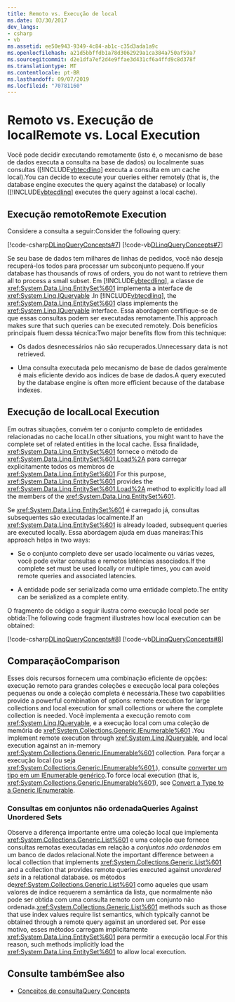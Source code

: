 ```yaml
---
title: Remoto vs. Execução de local
ms.date: 03/30/2017
dev_langs:
- csharp
- vb
ms.assetid: ee50e943-9349-4c84-ab1c-c35d3ada1a9c
ms.openlocfilehash: a21d5bbffdb1a78d3062929a1ca384a750af59a7
ms.sourcegitcommit: d2e1dfa7ef2d4e9ffae3d431cf6a4ffd9c8d378f
ms.translationtype: MT
ms.contentlocale: pt-BR
ms.lasthandoff: 09/07/2019
ms.locfileid: "70781160"
---
```

# <a name="remote-vs-local-execution"></a><span data-ttu-id="e30b8-102">Remoto vs. Execução de local</span><span class="sxs-lookup"><span data-stu-id="e30b8-102">Remote vs. Local Execution</span></span>
<span data-ttu-id="e30b8-103">Você pode decidir executando remotamente (isto é, o mecanismo de base de dados executa a consulta na base de dados) ou localmente suas consultas ([!INCLUDE[vbtecdlinq](../../../../../../includes/vbtecdlinq-md.md)] executa a consulta em um cache local).</span><span class="sxs-lookup"><span data-stu-id="e30b8-103">You can decide to execute your queries either remotely (that is, the database engine executes the query against the database) or locally ([!INCLUDE[vbtecdlinq](../../../../../../includes/vbtecdlinq-md.md)] executes the query against a local cache).</span></span>  
  
## <a name="remote-execution"></a><span data-ttu-id="e30b8-104">Execução remoto</span><span class="sxs-lookup"><span data-stu-id="e30b8-104">Remote Execution</span></span>  
 <span data-ttu-id="e30b8-105">Considere a consulta a seguir:</span><span class="sxs-lookup"><span data-stu-id="e30b8-105">Consider the following query:</span></span>  
  
 [!code-csharp[DLinqQueryConcepts#7](../../../../../../samples/snippets/csharp/VS_Snippets_Data/DLinqQueryConcepts/cs/Program.cs#7)]
 [!code-vb[DLinqQueryConcepts#7](../../../../../../samples/snippets/visualbasic/VS_Snippets_Data/DLinqQueryConcepts/vb/Module1.vb#7)]  
  
 <span data-ttu-id="e30b8-106">Se seu base de dados tem milhares de linhas de pedidos, você não deseja recuperá-los todos para processar um subconjunto pequeno.</span><span class="sxs-lookup"><span data-stu-id="e30b8-106">If your database has thousands of rows of orders, you do not want to retrieve them all to process a small subset.</span></span> <span data-ttu-id="e30b8-107">Em [!INCLUDE[vbtecdlinq](../../../../../../includes/vbtecdlinq-md.md)], a classe de <xref:System.Data.Linq.EntitySet%601> implementa a interface de <xref:System.Linq.IQueryable> .</span><span class="sxs-lookup"><span data-stu-id="e30b8-107">In [!INCLUDE[vbtecdlinq](../../../../../../includes/vbtecdlinq-md.md)], the <xref:System.Data.Linq.EntitySet%601> class implements the <xref:System.Linq.IQueryable> interface.</span></span> <span data-ttu-id="e30b8-108">Essa abordagem certifique-se de que essas consultas podem ser executadas remotamente.</span><span class="sxs-lookup"><span data-stu-id="e30b8-108">This approach makes sure that such queries can be executed remotely.</span></span> <span data-ttu-id="e30b8-109">Dois benefícios principais fluem dessa técnica:</span><span class="sxs-lookup"><span data-stu-id="e30b8-109">Two major benefits flow from this technique:</span></span>  
  
- <span data-ttu-id="e30b8-110">Os dados desnecessários não são recuperados.</span><span class="sxs-lookup"><span data-stu-id="e30b8-110">Unnecessary data is not retrieved.</span></span>  
  
- <span data-ttu-id="e30b8-111">Uma consulta executada pelo mecanismo de base de dados geralmente é mais eficiente devido aos índices de base de dados.</span><span class="sxs-lookup"><span data-stu-id="e30b8-111">A query executed by the database engine is often more efficient because of the database indexes.</span></span>  
  
## <a name="local-execution"></a><span data-ttu-id="e30b8-112">Execução de local</span><span class="sxs-lookup"><span data-stu-id="e30b8-112">Local Execution</span></span>  
 <span data-ttu-id="e30b8-113">Em outras situações, convém ter o conjunto completo de entidades relacionadas no cache local.</span><span class="sxs-lookup"><span data-stu-id="e30b8-113">In other situations, you might want to have the complete set of related entities in the local cache.</span></span> <span data-ttu-id="e30b8-114">Essa finalidade, <xref:System.Data.Linq.EntitySet%601> fornece o método de <xref:System.Data.Linq.EntitySet%601.Load%2A> para carregar explicitamente todos os membros de <xref:System.Data.Linq.EntitySet%601>.</span><span class="sxs-lookup"><span data-stu-id="e30b8-114">For this purpose, <xref:System.Data.Linq.EntitySet%601> provides the <xref:System.Data.Linq.EntitySet%601.Load%2A> method to explicitly load all the members of the <xref:System.Data.Linq.EntitySet%601>.</span></span>  
  
 <span data-ttu-id="e30b8-115">Se <xref:System.Data.Linq.EntitySet%601> é carregado já, consultas subsequentes são executadas localmente.</span><span class="sxs-lookup"><span data-stu-id="e30b8-115">If an <xref:System.Data.Linq.EntitySet%601> is already loaded, subsequent queries are executed locally.</span></span> <span data-ttu-id="e30b8-116">Essa abordagem ajuda em duas maneiras:</span><span class="sxs-lookup"><span data-stu-id="e30b8-116">This approach helps in two ways:</span></span>  
  
- <span data-ttu-id="e30b8-117">Se o conjunto completo deve ser usado localmente ou várias vezes, você pode evitar consultas e remotos latências associados.</span><span class="sxs-lookup"><span data-stu-id="e30b8-117">If the complete set must be used locally or multiple times, you can avoid remote queries and associated latencies.</span></span>  
  
- <span data-ttu-id="e30b8-118">A entidade pode ser serializada como uma entidade completo.</span><span class="sxs-lookup"><span data-stu-id="e30b8-118">The entity can be serialized as a complete entity.</span></span>  
  
 <span data-ttu-id="e30b8-119">O fragmento de código a seguir ilustra como execução local pode ser obtida:</span><span class="sxs-lookup"><span data-stu-id="e30b8-119">The following code fragment illustrates how local execution can be obtained:</span></span>  
  
 [!code-csharp[DLinqQueryConcepts#8](../../../../../../samples/snippets/csharp/VS_Snippets_Data/DLinqQueryConcepts/cs/Program.cs#8)]
 [!code-vb[DLinqQueryConcepts#8](../../../../../../samples/snippets/visualbasic/VS_Snippets_Data/DLinqQueryConcepts/vb/Module1.vb#8)]  
  
## <a name="comparison"></a><span data-ttu-id="e30b8-120">Comparação</span><span class="sxs-lookup"><span data-stu-id="e30b8-120">Comparison</span></span>  
 <span data-ttu-id="e30b8-121">Esses dois recursos fornecem uma combinação eficiente de opções: execução remoto para grandes coleções e execução local para coleções pequenas ou onde a coleção completa é necessária.</span><span class="sxs-lookup"><span data-stu-id="e30b8-121">These two capabilities provide a powerful combination of options: remote execution for large collections and local execution for small collections or where the complete collection is needed.</span></span> <span data-ttu-id="e30b8-122">Você implementa a execução remoto com <xref:System.Linq.IQueryable>, e a execução local com uma coleção de memória de <xref:System.Collections.Generic.IEnumerable%601> .</span><span class="sxs-lookup"><span data-stu-id="e30b8-122">You implement remote execution through <xref:System.Linq.IQueryable>, and local execution against an in-memory <xref:System.Collections.Generic.IEnumerable%601> collection.</span></span> <span data-ttu-id="e30b8-123">Para forçar a execução local (ou seja <xref:System.Collections.Generic.IEnumerable%601>,), consulte [converter um tipo em um IEnumerable genérico](convert-a-type-to-a-generic-ienumerable.md).</span><span class="sxs-lookup"><span data-stu-id="e30b8-123">To force local execution (that is, <xref:System.Collections.Generic.IEnumerable%601>), see [Convert a Type to a Generic IEnumerable](convert-a-type-to-a-generic-ienumerable.md).</span></span>  
  
### <a name="queries-against-unordered-sets"></a><span data-ttu-id="e30b8-124">Consultas em conjuntos não ordenada</span><span class="sxs-lookup"><span data-stu-id="e30b8-124">Queries Against Unordered Sets</span></span>  
 <span data-ttu-id="e30b8-125">Observe a diferença importante entre uma coleção local que implementa <xref:System.Collections.Generic.List%601> e uma coleção que fornece consultas remotas executadas em relação a *conjuntos não ordenados* em um banco de dados relacional.</span><span class="sxs-lookup"><span data-stu-id="e30b8-125">Note the important difference between a local collection that implements <xref:System.Collections.Generic.List%601> and a collection that provides remote queries executed against *unordered sets* in a relational database.</span></span> <span data-ttu-id="e30b8-126">os métodos de<xref:System.Collections.Generic.List%601> como aqueles que usam valores de índice requerem a semântica da lista, que normalmente não pode ser obtida com uma consulta remoto com um conjunto não ordenada.</span><span class="sxs-lookup"><span data-stu-id="e30b8-126"><xref:System.Collections.Generic.List%601> methods such as those that use index values require list semantics, which typically cannot be obtained through a remote query against an unordered set.</span></span> <span data-ttu-id="e30b8-127">Por esse motivo, esses métodos carregam implicitamente <xref:System.Data.Linq.EntitySet%601> para permitir a execução local.</span><span class="sxs-lookup"><span data-stu-id="e30b8-127">For this reason, such methods implicitly load the <xref:System.Data.Linq.EntitySet%601> to allow local execution.</span></span>  
  
## <a name="see-also"></a><span data-ttu-id="e30b8-128">Consulte também</span><span class="sxs-lookup"><span data-stu-id="e30b8-128">See also</span></span>

- [<span data-ttu-id="e30b8-129">Conceitos de consulta</span><span class="sxs-lookup"><span data-stu-id="e30b8-129">Query Concepts</span></span>](query-concepts.md)
